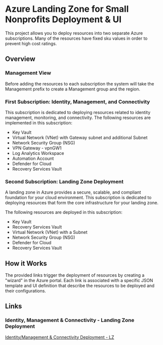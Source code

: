 # Azure Landing Zone for Small Nonprofits Deployment & UI 

This project allows you to deploy resources into two separate Azure subscriptions. Many of the resources have fixed sku values in order to prevent high cost ratings.

## Overview

### Management View

Before adding the resources to each subscription the system will take the Management prefix to create a Management group and the region.

### First Subscription: Identity, Management, and Connectivity

This subscription is dedicated to deploying resources related to identity management, monitoring, and connectivity. The following resources are implemented in this subscription:

- Key Vault
- Virtual Network (VNet) with Gateway subnet and additional Subnet
- Network Security Group (NSG)
- VPN Gateway - vpnGW1
- Log Analytics Workspace
- Automation Account
- Defender for Cloud
- Recovery Services Vault

### Second Subscription: Landing Zone Deployment

A landing zone in Azure provides a secure, scalable, and compliant foundation for your cloud environment. This subscription is dedicated to deploying resources that form the core infrastructure for your landing zone.

The following resources are deployed in this subscription:

- Key Vault
- Recovery Services Vault
- Virtual Network (VNet) with a Subnet
- Network Security Group (NSG)
- Defender for Cloud
- Recovery Services Vault

## How it Works

The provided links trigger the deployment of resources by creating a "wizard" in the Azure portal. Each link is associated with a specific JSON template and UI definition that describe the resources to be deployed and their configurations.

## Links

### Identity, Management & Connectivity - Landing Zone Deployment

[Identity/Management & Connectivity Deployment - LZ](https://portal.azure.com/#blade/Microsoft_Azure_CreateUIDef/CustomDeploymentBlade/uri/https%3A%2F%2Fraw.githubusercontent.com%2FFranciscoJSB%2FNonProfitLZ%2Fmain%2FmainTemplate2.json/uiFormDefinitionUri/https%3A%2F%2Fraw.githubusercontent.com%2FFranciscoJSB%2FNonProfitLZ%2Fmain%2FcreateUiDefinition2.json)


